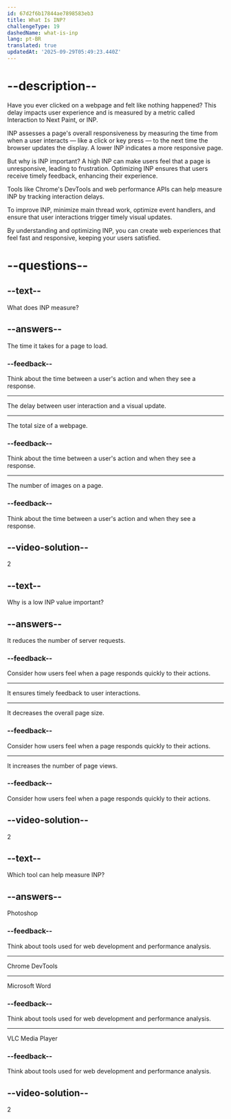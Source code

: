 ```yaml
---
id: 67d2f6b17844ae7898583eb3
title: What Is INP?
challengeType: 19
dashedName: what-is-inp
lang: pt-BR
translated: true
updatedAt: '2025-09-29T05:49:23.440Z'
---
```


# --description--

Have you ever clicked on a webpage and felt like nothing happened? This delay impacts user experience and is measured by a metric called Interaction to Next Paint, or INP.

INP assesses a page's overall responsiveness by measuring the time from when a user interacts — like a click or key press — to the next time the browser updates the display. A lower INP indicates a more responsive page.

But why is INP important? A high INP can make users feel that a page is unresponsive, leading to frustration. Optimizing INP ensures that users receive timely feedback, enhancing their experience.

Tools like Chrome's DevTools and web performance APIs can help measure INP by tracking interaction delays.

To improve INP, minimize main thread work, optimize event handlers, and ensure that user interactions trigger timely visual updates.

By understanding and optimizing INP, you can create web experiences that feel fast and responsive, keeping your users satisfied.

# --questions--

## --text--

What does INP measure?

## --answers--

The time it takes for a page to load.

### --feedback--

Think about the time between a user's action and when they see a response.

---

The delay between user interaction and a visual update.

---

The total size of a webpage.

### --feedback--

Think about the time between a user's action and when they see a response.

---

The number of images on a page.

### --feedback--

Think about the time between a user's action and when they see a response.

## --video-solution--

2

## --text--

Why is a low INP value important?

## --answers--

It reduces the number of server requests.

### --feedback--

Consider how users feel when a page responds quickly to their actions.

---

It ensures timely feedback to user interactions.

---

It decreases the overall page size.

### --feedback--

Consider how users feel when a page responds quickly to their actions.

---

It increases the number of page views.

### --feedback--

Consider how users feel when a page responds quickly to their actions.

## --video-solution--

2

## --text--

Which tool can help measure INP?

## --answers--

Photoshop

### --feedback--

Think about tools used for web development and performance analysis.

---

Chrome DevTools

---

Microsoft Word

### --feedback--

Think about tools used for web development and performance analysis.

---

VLC Media Player

### --feedback--

Think about tools used for web development and performance analysis.

## --video-solution--

2
